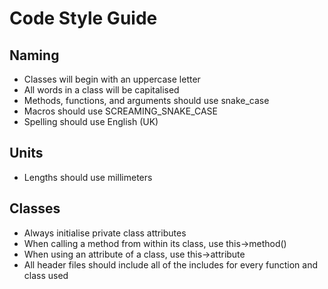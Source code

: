 # Code Style Guide

## Naming

- Classes will begin with an uppercase letter
- All words in a class will be capitalised
- Methods, functions, and arguments should use snake_case
- Macros should use SCREAMING_SNAKE_CASE
- Spelling should use English (UK)

## Units

- Lengths should use millimeters

## Classes

- Always initialise private class attributes
- When calling a method from within its class, use this->method()
- When using an attribute of a class, use this->attribute
- All header files should include all of the includes for every function and class used
